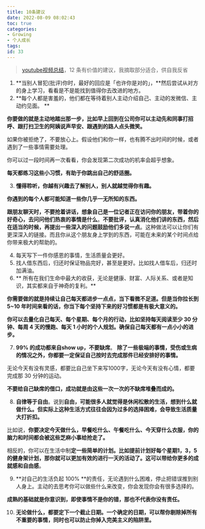 ```yaml
---
title: 10条建议
date: 2022-08-09 08:02:43
toc: true
categories:
- Growing
- 个人成长
tags:
id: 33
---
```


> [youtube视频总结](https://www.youtube.com/watch?v=0-wCUoDVJ3I)，12 条有价值的建议，我摘取部分适合，供自我反省


1.  **当别人冒犯(批评)你时，最好的回应是「也许你是对的」，**然后尝试从对方的身上学习，看看是不是能找到值得你去改进的地方。 
2.  **每个人都是害羞的，他们都在等待着别人主动介绍自己、主动的发微信、主动约见面。 **

**你要做的就是主动地踏出那一步，比如早上回到在公司你可以主动先和同事打招呼、跟打扫卫生的阿姨说声早安、跟遇到的路人点头微笑。**

如果你被拒绝了，不要放心上。假设他们和你一样，也有腾不出时间的时候，或者遇到了一些事情需要处理。

你可以过一段时间再一次看看，你会发现第二次成功的机率会超乎想象。

**每天都练习这些小习惯，有助于你跳出自己的舒适圈。**

<!--more-->

3. **懂得聆听，你越有兴趣去了解别人，别人就越觉得你有趣。**

**你遇到的每个人都可能知道一些你几乎一无所知的东西。**

**跟朋友聊天时，不要抢着讲话，想象自己是一位记者正在访问你的朋友，带着你的好奇心，去问问他们热衷的事情是什么**。**不要批评，认真消化他们讲的东西，然后在适当的时候，再提出一些深入的问题鼓励他们多说一点**。这种做法可以让你们有更深深入的链接。而且你从这个朋友身上学到的东西，可能在未来的某个时间点给你带来极大的帮助的。

4.  每天写下一件你感恩的事情，生活质量会更好。 
5.  找人借东西后，归还时保证物品完好，甚至是更好。比如找人借车后，归还时加满油。 
6. ** 所有在我们生命中最大的收获，无论是健康、财富、人际关系、或者是知识，其实都来自于神奇的复利。** 

**你需要做的就是持续让自己每天都进步一点点，当下看微不足道。但是当你拉长到 5~10 年时间来看的话，你当下每个坚持下来的好习惯都是有极大意义的。**

**你可以去量化自己每天、每个星期、每个月的行动，比如坚持每天阅读至少 30 分钟、每周 4 天的慢跑、每天 1 小时的个人规划。确保自己每天都有一点小小的进步。**

7. **99% 的成功都来自show up，不要缺席**。 **除了一些极端的事情，受伤或生病的情况之外，你都要一定保证自己按时去完成那件已经安排好的事情。**

无论今天有没有灵感，都要比自己坐下来写1000字，无论今天有没有心情，都要完成那 30 分钟的运动。

**不要给自己缺席的借口，成功就是由这些一次一次的不缺席堆叠而成的。**

8. **自律等于自由**。说到**自由，可能很多人就觉得是休闲松散的生活，想到什么就做什么。但实际上这种生活方式往往会因为过多的选择困难，会导致生活质量大打折扣。**

比如说，**你要决定今天做什么，早餐吃什么、午餐吃什么、今天穿什么衣服，你的脑力和时间都会被这些芝麻小事给抢走了。**

相反的，你可以在生活中制**定一些简单的计划。比如提前计划好每个星期1，3，5 的健身架计划，那你就可以更加有效的进行一天的活动了。这可以带给你更多的成就感和自由感**。

9. **对自己的生活负起 100% **的责任，无论遇到什么困难，停止把错误推到别人身上。主动的去思考你可以做些什么来改变，你会发现你会有很多选择的。

**成熟的基础就是你意识到，即使事情不是你的错，那也不代表你没有责任。**

10. **无论做什么，都要定下一个截止日期。一个确定的日期，可以帮你剔除掉所有不重要的事情，同时也可以防止你掉入完美主义的陷阱里。**

